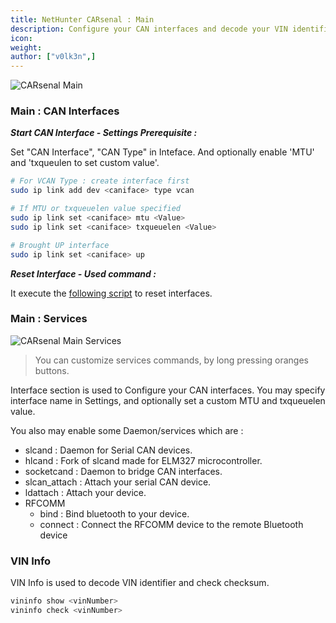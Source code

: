 ```yaml
---
title: NetHunter CARsenal : Main
description: Configure your CAN interfaces and decode your VIN identification number.
icon:
weight:
author: ["v0lk3n",]
---
```


<img src="../assets/main.gif" alt="CARsenal Main">

### Main : CAN Interfaces

***Start CAN Interface - Settings Prerequisite :***

Set "CAN Interface", "CAN Type" in Inteface. And optionally enable 'MTU' and 'txqueulen to set custom value'.

```bash
# For VCAN Type : create interface first
sudo ip link add dev <caniface> type vcan

# If MTU or txqueuelen value specified
sudo ip link set <caniface> mtu <Value>
sudo ip link set <caniface> txqueuelen <Value>

# Brought UP interface
sudo ip link set <caniface> up
```

***Reset Interface - Used command :***

It execute the <a href="https://raw.githubusercontent.com/V0lk3n/NetHunter-CarArsenal/refs/heads/main/can_reset.sh" target="_blank">following script</a> to reset interfaces.


### Main : Services

<img src="../assets/main-services.gif" alt="CARsenal Main Services">

> You can customize services commands, by long pressing oranges buttons.

Interface section is used to Configure your CAN interfaces. You may specify interface name in Settings, and optionally set a custom MTU and txqueuelen value.

You also may enable some Daemon/services which are :

- slcand : Daemon for Serial CAN devices.
- hlcand : Fork of slcand made for ELM327 microcontroller.
- socketcand : Daemon to bridge CAN interfaces.
- slcan_attach : Attach your serial CAN device.
- ldattach : Attach your device.
- RFCOMM
    - bind : Bind bluetooth to your device.
    - connect : Connect the RFCOMM device to the remote Bluetooth device


### VIN Info

VIN Info is used to decode VIN identifier and check checksum.

```bash
vininfo show <vinNumber>
vininfo check <vinNumber>
```
